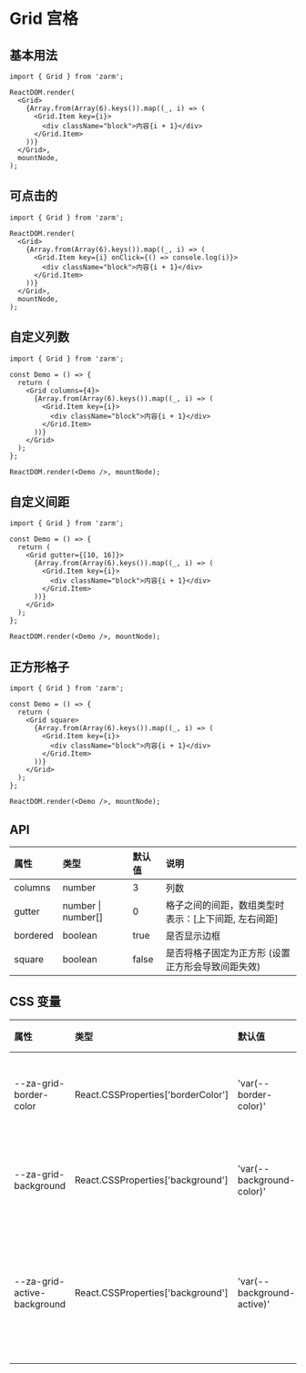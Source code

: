 # Grid 宫格

## 基本用法

```tsx
import { Grid } from 'zarm';

ReactDOM.render(
  <Grid>
    {Array.from(Array(6).keys()).map((_, i) => (
      <Grid.Item key={i}>
        <div className="block">内容{i + 1}</div>
      </Grid.Item>
    ))}
  </Grid>,
  mountNode,
);
```

## 可点击的

```tsx
import { Grid } from 'zarm';

ReactDOM.render(
  <Grid>
    {Array.from(Array(6).keys()).map((_, i) => (
      <Grid.Item key={i} onClick={() => console.log(i)}>
        <div className="block">内容{i + 1}</div>
      </Grid.Item>
    ))}
  </Grid>,
  mountNode,
);
```

## 自定义列数

```tsx
import { Grid } from 'zarm';

const Demo = () => {
  return (
    <Grid columns={4}>
      {Array.from(Array(6).keys()).map((_, i) => (
        <Grid.Item key={i}>
          <div className="block">内容{i + 1}</div>
        </Grid.Item>
      ))}
    </Grid>
  );
};

ReactDOM.render(<Demo />, mountNode);
```

## 自定义间距

```tsx
import { Grid } from 'zarm';

const Demo = () => {
  return (
    <Grid gutter={[10, 16]}>
      {Array.from(Array(6).keys()).map((_, i) => (
        <Grid.Item key={i}>
          <div className="block">内容{i + 1}</div>
        </Grid.Item>
      ))}
    </Grid>
  );
};

ReactDOM.render(<Demo />, mountNode);
```

## 正方形格子

```tsx
import { Grid } from 'zarm';

const Demo = () => {
  return (
    <Grid square>
      {Array.from(Array(6).keys()).map((_, i) => (
        <Grid.Item key={i}>
          <div className="block">内容{i + 1}</div>
        </Grid.Item>
      ))}
    </Grid>
  );
};

ReactDOM.render(<Demo />, mountNode);
```

## API

| 属性     | 类型               | 默认值 | 说明                                                 |
| :------- | :----------------- | :----- | :--------------------------------------------------- |
| columns  | number             | 3      | 列数                                                 |
| gutter   | number \| number[] | 0      | 格子之间的间距，数组类型时表示：[上下间距, 左右间距] |
| bordered | boolean            | true   | 是否显示边框                                         |
| square   | boolean            | false  | 是否将格子固定为正方形 (设置正方形会导致间距失效)    |

## CSS 变量

| 属性                        | 类型                               | 默认值                     | 说明                 |
| :-------------------------- | :--------------------------------- | :------------------------- | :------------------- |
| --za-grid-border-color      | React.CSSProperties['borderColor'] | 'var(--border-color)'      | 格子边框颜色         |
| --za-grid-background        | React.CSSProperties['background']  | 'var(--background-color)'  | 格子背景颜色         |
| --za-grid-active-background | React.CSSProperties['background']  | 'var(--background-active)' | 格子点击反馈背景颜色 |
